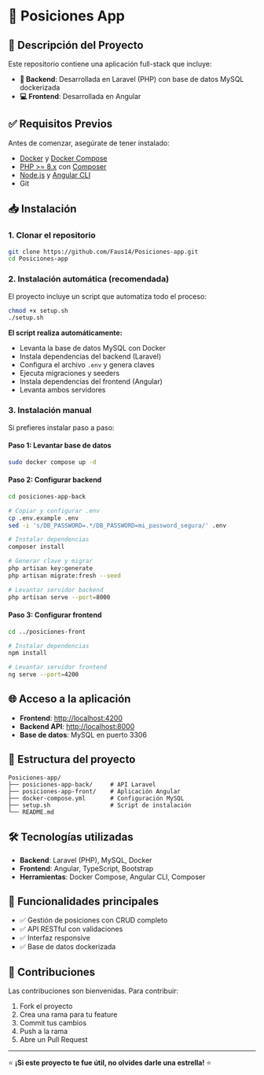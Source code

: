 # 📌 Posiciones App


## 🚀 Descripción del Proyecto

Este repositorio contiene una aplicación full-stack que incluye:

- **🔧 Backend**: Desarrollada en Laravel (PHP) con base de datos MySQL dockerizada
- **💻 Frontend**: Desarrollada en Angular

## ✅ Requisitos Previos

Antes de comenzar, asegúrate de tener instalado:

- [Docker](https://www.docker.com/) y [Docker Compose](https://docs.docker.com/compose/)
- [PHP >= 8.x](https://www.php.net/) con [Composer](https://getcomposer.org/)
- [Node.js](https://nodejs.org/) y [Angular CLI](https://angular.io/cli)
- Git

## 📥 Instalación

### 1. Clonar el repositorio

```bash
git clone https://github.com/Faus14/Posiciones-app.git
cd Posiciones-app
```

### 2. Instalación automática (recomendada)

El proyecto incluye un script que automatiza todo el proceso:

```bash
chmod +x setup.sh
./setup.sh
```

**El script realiza automáticamente:**
- Levanta la base de datos MySQL con Docker
- Instala dependencias del backend (Laravel)
- Configura el archivo `.env` y genera claves
- Ejecuta migraciones y seeders
- Instala dependencias del frontend (Angular)
- Levanta ambos servidores

### 3. Instalación manual

Si prefieres instalar paso a paso:

#### Paso 1: Levantar base de datos
```bash
sudo docker compose up -d
```

#### Paso 2: Configurar backend
```bash
cd posiciones-app-back

# Copiar y configurar .env
cp .env.example .env
sed -i 's/DB_PASSWORD=.*/DB_PASSWORD=mi_password_segura/' .env

# Instalar dependencias
composer install

# Generar clave y migrar
php artisan key:generate
php artisan migrate:fresh --seed

# Levantar servidor backend
php artisan serve --port=8000
```

#### Paso 3: Configurar frontend
```bash
cd ../posiciones-front

# Instalar dependencias
npm install

# Levantar servidor frontend
ng serve --port=4200
```

## 🌐 Acceso a la aplicación

- **Frontend**: [http://localhost:4200](http://localhost:4200)
- **Backend API**: [http://localhost:8000](http://localhost:8000)
- **Base de datos**: MySQL en puerto 3306

## 📁 Estructura del proyecto

```
Posiciones-app/
├── posiciones-app-back/     # API Laravel
├── posiciones-app-front/    # Aplicación Angular
├── docker-compose.yml       # Configuración MySQL
├── setup.sh                 # Script de instalación
└── README.md
```

## 🛠️ Tecnologías utilizadas

- **Backend**: Laravel (PHP), MySQL, Docker
- **Frontend**: Angular, TypeScript, Bootstrap
- **Herramientas**: Docker Compose, Angular CLI, Composer

## 📝 Funcionalidades principales

- ✅ Gestión de posiciones con CRUD completo
- ✅ API RESTful con validaciones
- ✅ Interfaz responsive
- ✅ Base de datos dockerizada

## 🤝 Contribuciones

Las contribuciones son bienvenidas. Para contribuir:

1. Fork el proyecto
2. Crea una rama para tu feature
3. Commit tus cambios
4. Push a la rama
5. Abre un Pull Request

---

⭐ **¡Si este proyecto te fue útil, no olvides darle una estrella!** ⭐